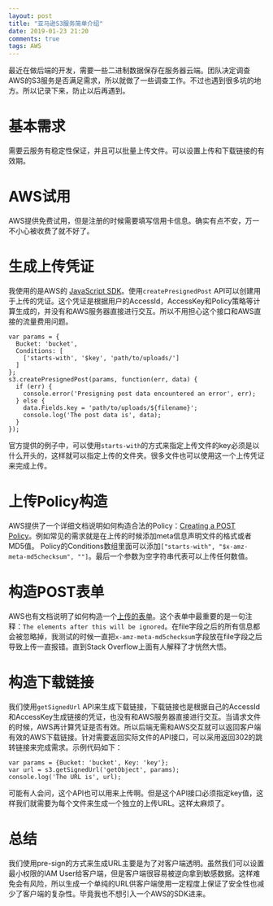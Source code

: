 ```yaml
---
layout: post
title: "亚马逊S3服务简单介绍"
date: 2019-01-23 21:20
comments: true
tags: AWS
---
```


最近在做后端的开发，需要一些二进制数据保存在服务器云端。团队决定调查AWS的S3服务是否满足需求，所以就做了一些调查工作。不过也遇到很多坑的地方。所以记录下来，防止以后再遇到。

# 基本需求

需要云服务有稳定性保证，并且可以批量上传文件。可以设置上传和下载链接的有效期。

# AWS试用

AWS提供免费试用，但是注册的时候需要填写信用卡信息。确实有点不安，万一不小心被收费了就不好了。

# 生成上传凭证

我使用的是AWS的 [JavaScript SDK](https://docs.aws.amazon.com/AWSJavaScriptSDK/latest/AWS/S3.html)。使用`createPresignedPost` API可以创建用于上传的凭证。这个凭证是根据用户的AccessId，AccessKey和Policy策略等计算生成的，并没有和AWS服务器直接进行交互。所以不用担心这个接口和AWS直接的流量费用问题。

    var params = {
      Bucket: 'bucket',
      Conditions: [
        ['starts-with', '$key', 'path/to/uploads/']
      ]
    };
    s3.createPresignedPost(params, function(err, data) {
      if (err) {
        console.error('Presigning post data encountered an error', err);
      } else {
        data.Fields.key = 'path/to/uploads/${filename}';
        console.log('The post data is', data);
      }
    });

官方提供的例子中，可以使用`starts-with`的方式来指定上传文件的key必须是以什么开头的，这样就可以指定上传的文件夹。很多文件也可以使用这一个上传凭证来完成上传。


# 上传Policy构造

AWS提供了一个详细文档说明如何构造合法的Policy：[Creating a POST Policy](https://docs.aws.amazon.com/AmazonS3/latest/API/sigv4-HTTPPOSTConstructPolicy.html)。例如常见的需求就是在上传的时候添加meta信息声明文件的格式或者MD5值。
Policy的Conditions数组里面可以添加`["starts-with", "$x-amz-meta-md5checksum", ""]`。最后一个参数为空字符串代表可以上传任何数值。

# 构造POST表单

AWS也有文档说明了如何构造一个[上传的表单](https://docs.aws.amazon.com/AmazonS3/latest/API/sigv4-post-example.html)。这个表单中最重要的是一句注释：`The elements after this will be ignored`。在file字段之后的所有信息都会被忽略掉，我测试的时候一直把`x-amz-meta-md5checksum`字段放在file字段之后导致上传一直报错。直到Stack Overflow上面有人解释了才恍然大悟。

# 构造下载链接

我们使用`getSignedUrl` API来生成下载链接，下载链接也是根据自己的AccessId和AccessKey生成链接的凭证，也没有和AWS服务器直接进行交互。当请求文件的时候，AWS再计算凭证是否有效。所以后端无需和AWS交互就可以返回客户端有效的AWS下载链接。针对需要返回实际文件的API接口，可以采用返回302的跳转链接来完成需求。示例代码如下：

    var params = {Bucket: 'bucket', Key: 'key'};
    var url = s3.getSignedUrl('getObject', params);
    console.log('The URL is', url);

可能有人会问，这个API也可以用来上传啊。但是这个API接口必须指定key值，这样我们就需要为每个文件来生成一个独立的上传URL。这样太麻烦了。

# 总结

我们使用pre-sign的方式来生成URL主要是为了对客户端透明。虽然我们可以设置最小权限的IAM User给客户端，但是客户端很容易被逆向拿到敏感数据。这样难免会有风险，所以生成一个单纯的URL供客户端使用一定程度上保证了安全性也减少了客户端的复杂性。毕竟我也不想引入一个AWS的SDK进来。

